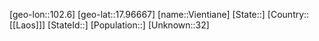 ﻿---
location: [17.96667,102.6]
type: City
tags:
- geo/City


SpocWebEntityId: 35937
isDeleted: false
confidential: public

---
[geo-lon::102.6]
[geo-lat::17.96667]
[name::Vientiane]
[State::]
[Country::[[Laos]]]
[StateId::]
[Population::]
[Unknown::32]

